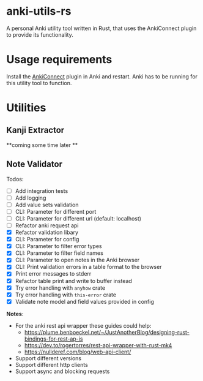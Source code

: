 # anki-utils-rs

A personal Anki utility tool written in Rust, that uses the AnkiConnect plugin to provide its functionality.

# Usage requirements

Install the [AnkiConnect](https://ankiweb.net/shared/info/2055492159) plugin in Anki and restart. Anki has to be running for this utility tool to function.

# Utilities

## Kanji Extractor

**coming some time later **

## Note Validator

Todos:
- [ ] Add integration tests
- [ ] Add logging
- [ ] Add value sets validation
- [ ] CLI: Parameter for different port
- [ ] CLI: Parameter for different url (default: localhost)
- [ ] Refactor anki request api
- [x] Refactor validation libary 
- [x] CLI: Parameter for config
- [x] CLI: Parameter to filter error types
- [x] CLI: Parameter to filter field names
- [x] CLI: Parameter to open notes in the Anki browser
- [x] CLI: Print validation errors in a table format to the browser
- [x] Print error messages to stderr
- [x] Refactor table print and write to buffer instead
- [x] Try error handling with `anyhow` crate
- [x] Try error handling with `this-error` crate
- [x] Validate note model and field values provided in config

**Notes**:
- For the anki rest api wrapper these guides could help:
    - https://plume.benboeckel.net/~/JustAnotherBlog/designing-rust-bindings-for-rest-ap-is
    - https://dev.to/rogertorres/rest-api-wrapper-with-rust-mk4
    - https://nullderef.com/blog/web-api-client/
- Support different versions
- Support different http clients
- Support async and blocking requests
